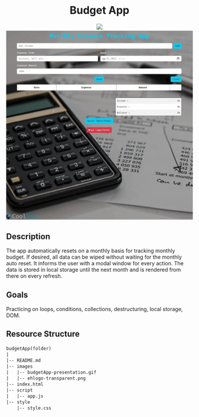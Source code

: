<div align=center>
	<h1>Budget App</h1>
</div>

<div align="center">
	<a href="https://ehkarabas.github.io/js-exercises/interactiveJSexercises/budgetApp/">
		<img src="https://img.shields.io/badge/live-%23.svg?&style=for-the-badge&logo=www&logoColor=white%22&color=black">
	</a>
	<br>
	<img src="./images/budgetApp-presentation.gif"/>
</div>

## Description

The app automatically resets on a monthly basis for tracking monthly budget. 
If desired, all data can be wiped without waiting for the monthly auto reset. 
It informs the user with a modal window for every action. 
The data is stored in local storage until the next month and is rendered from there on every refresh.

## Goals

Practicing on loops, conditions, collections, destructuring, local storage, DOM.


## Resource Structure 

```
budgetApp(folder)
|
|-- README.md
|-- images
|   |-- budgetApp-presentation.gif
|   |-- ehlogo-transparent.png
|-- index.html
|-- script
|   |-- app.js
|-- style
    |-- style.css
```


